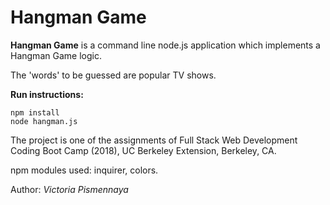 # Hangman Game

**Hangman Game** is a command line node.js application
which implements a Hangman Game logic.

The 'words' to be guessed are popular TV shows.

**Run instructions:**
```
npm install
node hangman.js
```

The project is one of the assignments of 
Full Stack Web Development Coding Boot Camp (2018),
UC Berkeley Extension, Berkeley, CA.

npm modules used: inquirer, colors.

Author: *Victoria Pismennaya*
